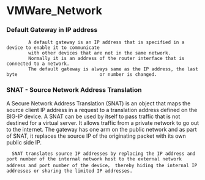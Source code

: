 # VMWare_Network


### Default Gateway in IP address

            A default gateway is an IP address that is specified in a device to enable it to communicate 
            with other devices that are not in the same network.
            Normally it is an address of the router interface that is connected to a network. 
            The default gateway is always same as the IP address, the last byte                              or number is changed.

### SNAT - Source Network Address Translation

A Secure Network Address Translation (SNAT) is an object that maps the source client IP address in a request to a translation address defined on the BIG-IP device. A SNAT can be used by itself to pass traffic that is not destined for a virtual server. It  allows traffic from a private network to go out to the internet. The gateway has one arm on the public network and as part of SNAT, it replaces the source IP of the originating packet with its own public side IP.

      SNAT translates source IP addresses by replacing the IP address and port number of the internal network host to the external network address and port number of the device， thereby hiding the internal IP addresses or sharing the limited IP addresses.

